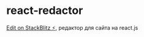 # react-redactor

[Edit on StackBlitz ⚡️](https://stackblitz.com/edit/react-redactor),
редактор для сайта на react.js
